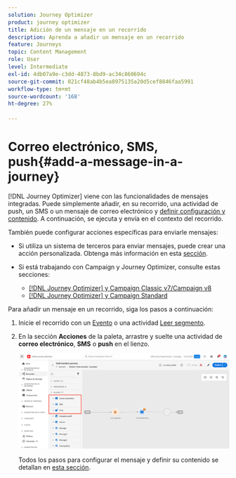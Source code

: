```yaml
---
solution: Journey Optimizer
product: journey optimizer
title: Adición de un mensaje en un recorrido
description: Aprenda a añadir un mensaje en un recorrido
feature: Journeys
topic: Content Management
role: User
level: Intermediate
exl-id: 4db07a9e-c3dd-4873-8bd9-ac34c860694c
source-git-commit: 021cf48ab4b5ea8975135a20d5cef8846faa5991
workflow-type: tm+mt
source-wordcount: '168'
ht-degree: 27%

---
```


# Correo electrónico, SMS, push{#add-a-message-in-a-journey}

[!DNL Journey Optimizer] viene con las funcionalidades de mensajes integradas. Puede simplemente añadir, en su recorrido, una actividad de push, un SMS o un mensaje de correo electrónico y [definir configuración y contenido](../messages/messages-in-journeys.md). A continuación, se ejecuta y envía en el contexto del recorrido.

También puede configurar acciones específicas para enviarle mensajes:

* Si utiliza un sistema de terceros para enviar mensajes, puede crear una acción personalizada. Obtenga más información en esta [sección](../action/action.md).

* Si está trabajando con Campaign y Journey Optimizer, consulte estas secciones:

   * [[!DNL Journey Optimizer] y Campaign Classic v7/Campaign v8](../action/acc-action.md)
   * [[!DNL Journey Optimizer] y Campaign Standard](../action/acs-action.md)

Para añadir un mensaje en un recorrido, siga los pasos a continuación:

1. Inicie el recorrido con un [Evento](general-events.md) o una actividad [Leer segmento](read-segment.md).

1. En la sección **Acciones** de la paleta, arrastre y suelte una actividad de **correo electrónico**, **SMS** o **push** en el lienzo.

   ![](../messages/assets/add-a-message.png)


   Todos los pasos para configurar el mensaje y definir su contenido se detallan en [esta sección](../messages/get-started-content.md).



